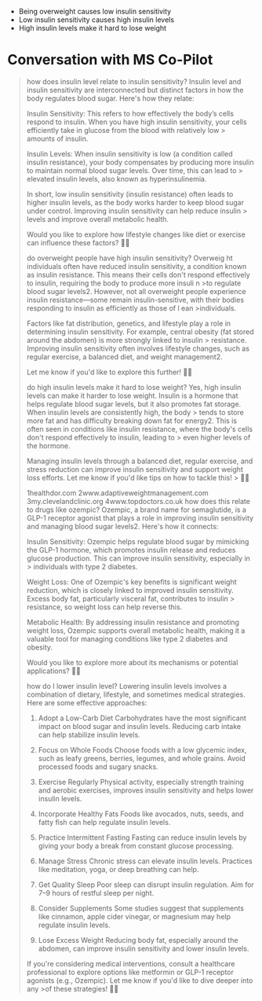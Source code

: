 - Being overweight causes low insulin sensitivity
- Low insulin sensitivity causes high insulin levels
- High insulin levels make it hard to lose weight

# Conversation with MS Co-Pilot

> how does insulin level relate to insulin sensitivity?
> Insulin level and insulin sensitivity are interconnected but distinct factors in how the body regulates blood sugar. Here's how they relate:
> 
> Insulin Sensitivity: This refers to how effectively the body’s cells respond to insulin. When you have high insulin sensitivity, your cells efficiently take in glucose from the blood with relatively low > amounts of insulin.
> 
> Insulin Levels: When insulin sensitivity is low (a condition called insulin resistance), your body compensates by producing more insulin to maintain normal blood sugar levels. Over time, this can lead to > elevated insulin levels, also known as hyperinsulinemia.
> 
> In short, low insulin sensitivity (insulin resistance) often leads to higher insulin levels, as the body works harder to keep blood sugar under control. Improving insulin sensitivity can help reduce insulin > levels and improve overall metabolic health.
> 
> Would you like to explore how lifestyle changes like diet or exercise can influence these factors? 🚀✨
> 
> do overweight people have high insulin sensitivity?
>Overweig ht individuals often have reduced insulin sensitivity, a condition known as insulin resistance. This means their cells don't respond effectively to insulin, requiring the body to produce more insuli n >to regulate blood sugar levels2. However, not all overweight people experience insulin resistance—some remain insulin-sensitive, with their bodies responding to insulin as efficiently as those of l ean >individuals.
> 
> Factors like fat distribution, genetics, and lifestyle play a role in determining insulin sensitivity. For example, central obesity (fat stored around the abdomen) is more strongly linked to insulin > resistance. Improving insulin sensitivity often involves lifestyle changes, such as regular exercise, a balanced diet, and weight management2.
> 
> Let me know if you'd like to explore this further! 🚀✨
> 
> 
> 
> 
> 
> do high insulin levels make it hard to lose weight?
> Yes, high insulin levels can make it harder to lose weight. Insulin is a hormone that helps regulate blood sugar levels, but it also promotes fat storage. When insulin levels are consistently high, the body > tends to store more fat and has difficulty breaking down fat for energy2. This is often seen in conditions like insulin resistance, where the body's cells don't respond effectively to insulin, leading to > even higher levels of the hormone.
> 
> Managing insulin levels through a balanced diet, regular exercise, and stress reduction can improve insulin sensitivity and support weight loss efforts. Let me know if you'd like tips on how to tackle this! > 🚀✨
> 
> 1healthdor.com
> 2www.adaptiveweightmanagement.com
> 3my.clevelandclinic.org
> 4www.topdoctors.co.uk
> how does this relate to drugs like ozempic?
> Ozempic, a brand name for semaglutide, is a GLP-1 receptor agonist that plays a role in improving insulin sensitivity and managing blood sugar levels2. Here's how it connects:
> 
> Insulin Sensitivity: Ozempic helps regulate blood sugar by mimicking the GLP-1 hormone, which promotes insulin release and reduces glucose production. This can improve insulin sensitivity, especially in > individuals with type 2 diabetes.
> 
> Weight Loss: One of Ozempic's key benefits is significant weight reduction, which is closely linked to improved insulin sensitivity. Excess body fat, particularly visceral fat, contributes to insulin > resistance, so weight loss can help reverse this.
> 
> Metabolic Health: By addressing insulin resistance and promoting weight loss, Ozempic supports overall metabolic health, making it a valuable tool for managing conditions like type 2 diabetes and obesity.
> 
> Would you like to explore more about its mechanisms or potential applications? 🚀✨
> 
> 
> 
> 
> 
> how do I lower insulin level?
> Lowering insulin levels involves a combination of dietary, lifestyle, and sometimes medical strategies. Here are some effective approaches:
> 
> 1. Adopt a Low-Carb Diet
> Carbohydrates have the most significant impact on blood sugar and insulin levels. Reducing carb intake can help stabilize insulin levels.
> 
> 2. Focus on Whole Foods
> Choose foods with a low glycemic index, such as leafy greens, berries, legumes, and whole grains. Avoid processed foods and sugary snacks.
> 
> 3. Exercise Regularly
> Physical activity, especially strength training and aerobic exercises, improves insulin sensitivity and helps lower insulin levels.
> 
> 4. Incorporate Healthy Fats
> Foods like avocados, nuts, seeds, and fatty fish can help regulate insulin levels.
> 
> 5. Practice Intermittent Fasting
> Fasting can reduce insulin levels by giving your body a break from constant glucose processing.
> 
> 6. Manage Stress
> Chronic stress can elevate insulin levels. Practices like meditation, yoga, or deep breathing can help.
> 
> 7. Get Quality Sleep
> Poor sleep can disrupt insulin regulation. Aim for 7–9 hours of restful sleep per night.
> 
> 8. Consider Supplements
> Some studies suggest that supplements like cinnamon, apple cider vinegar, or magnesium may help regulate insulin levels.
> 
> 9. Lose Excess Weight
> Reducing body fat, especially around the abdomen, can improve insulin sensitivity and lower insulin levels.
> 
> If you're considering medical interventions, consult a healthcare professional to explore options like metformin or GLP-1 receptor agonists (e.g., Ozempic). Let me know if you'd like to dive deeper into any >of these strategies! 🚀✨